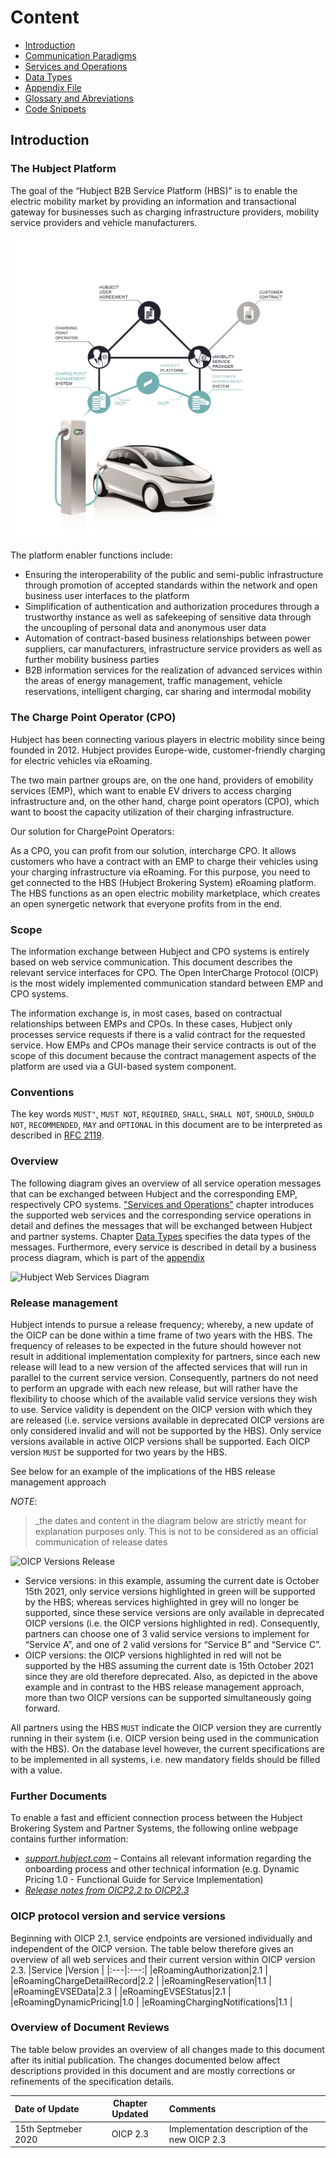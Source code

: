 # Content

* [Introduction](#introduction)  
* [Communication Paradigms](01_CPO_Communication_Paradigms.asciidoc)
* [Services and Operations](02_CPO_Services_and_Operations.asciidoc)
* [Data Types](03_CPO_Data_Types.asciidoc)
* [Appendix File](04_Appendix.asciidoc)
* [Glossary and Abreviations](05_Glossary_and_Abreviations.asciidoc)
* [Code Snippets](06_CPO_Code_Snippets.asciidoc)

## Introduction
### The Hubject Platform

The goal of the “Hubject B2B Service Platform (HBS)” is to enable the electric mobility market by providing an information and transactional gateway for businesses such as charging infrastructure providers, mobility service providers and vehicle manufacturers.

![Hubject Process](images/hubject_1.png)

The platform enabler functions include: 

* Ensuring the interoperability of the public and semi-public infrastructure through promotion of accepted standards within the network and open business user interfaces to the platform
* Simplification of authentication and authorization procedures through a trustworthy instance as well as safekeeping of sensitive data through the uncoupling of personal data and anonymous user data
* Automation of contract-based business relationships between power suppliers, car manufacturers, infrastructure service providers as well as further mobility business parties
* B2B information services for the realization of advanced services within the areas of energy management, traffic management, vehicle reservations, intelligent charging, car sharing and intermodal mobility

### The Charge Point Operator (CPO)
Hubject has been connecting various players in electric mobility since being founded in 2012. Hubject provides Europe-wide, customer-friendly charging for electric vehicles via eRoaming.

The two main partner groups are, on the one hand, providers of emobility services (EMP), which want to enable EV drivers to access charging infrastructure and, on the other hand, charge point operators (CPO), which want to boost the capacity utilization of their charging infrastructure.

Our solution for ChargePoint Operators: 

As a CPO, you can profit from our solution, intercharge CPO. It allows customers who have a contract with an EMP to charge their vehicles using your charging infrastructure via eRoaming. For this purpose, you need to get connected to the HBS (Hubject Brokering System) eRoaming platform. The HBS functions as an open electric mobility marketplace, which creates an open synergetic network that everyone profits from in the end.

### Scope

The information exchange between Hubject and CPO systems is entirely based on web service communication. This document describes the relevant service interfaces for CPO. The Open InterCharge Protocol (OICP) is the most widely implemented communication standard between EMP and CPO systems.

The information exchange is, in most cases, based on contractual relationships between EMPs and CPOs. In these cases, Hubject only processes service requests if there is a valid contract for the requested service. How EMPs and CPOs manage their service contracts is out of the scope of this document because the contract management aspects of the platform are used via a GUI-based system component.

### Conventions

The key words `MUST"`, `MUST NOT`, `REQUIRED`, `SHALL`, `SHALL NOT`, `SHOULD`, `SHOULD NOT`, `RECOMMENDED`, `MAY` and `OPTIONAL` in this document are to be interpreted as described in [RFC 2119](https://tools.ietf.org/html/rfc2119).  

### Overview

The following diagram gives an overview of all service operation messages that can be exchanged between Hubject and the corresponding EMP, respectively CPO systems.
 ["Services and Operations"](02_CPO_Services_and_Operations.asciidoc) chapter introduces the supported web services and the corresponding service operations in detail and defines the messages that will be exchanged between Hubject and partner systems. Chapter [Data Types](03_CPO_Data_Types.asciidoc) specifies the data types of the messages. Furthermore, every service is described in detail by a business process diagram, which is part of the [appendix](04_Appendix.asciidoc)

![Hubject Web Services Diagram](images/web_services.png)

### Release management  

Hubject intends to pursue a release frequency; whereby, a new update of the OICP can be done within a time frame of two years with the HBS. The frequency of releases to be expected in the future should however not result in additional implementation complexity for partners, since each new release will lead to a new version of the affected services that will run in parallel to the current service version. Consequently, partners do not need to perform an upgrade with each new release, but will rather have the flexibility to choose which of the available valid service versions they wish to use. Service validity is dependent on the OICP version with which they are released (i.e. service versions available in deprecated OICP versions are only considered invalid and will not be supported by the HBS). Only service versions available in active OICP versions shall be supported. Each OICP version `MUST` be supported for two years by the HBS. 

See below for an example of the implications of the HBS release management approach

*NOTE*: 
>_the dates and content in the diagram below are strictly meant for explanation purposes only. This is not to be considered as an official communication of release dates

![OICP Versions Release](images/oicp_version_release_example.png)

* Service versions: in this example, assuming the current date is October 15th 2021, only service versions highlighted in green will be supported by the HBS; whereas services highlighted in grey will no longer be supported, since these service versions are only available in deprecated OICP versions (i.e. the OICP versions highlighted in red). Consequently, partners can choose one of 3 valid service versions to implement for “Service A”, and one of 2 valid versions for “Service B” and “Service C”. 
* OICP versions: the OICP versions highlighted in red will not be supported by the HBS assuming the current date is 15th October 2021 since they are old therefore deprecated. Also, as depicted in the above example and in contrast to the HBS release management approach, more than two OICP versions can be supported simultaneously going forward.

All partners using the HBS `MUST` indicate the OICP version they are currently running in their system (i.e. OICP version being used in the communication with the HBS). On the database level however, the current specifications are to be implemented in all systems, i.e. new mandatory fields should be filled with a value.
### Further Documents

To enable a fast and efficient connection process between the Hubject Brokering System and Partner Systems, the following online webpage contains further information:

* [*support.hubject.com*](https://support.hubject.com/hc/en-us) – Contains all relevant information regarding the onboarding process and other technical information (e.g. Dynamic Pricing 1.0 - Functional Guide for Service Implementation)
* [*Release notes from OICP2.2 to OICP2.3*](https://github.com/hubject/oicp/blob/master/OICP-2.3/Realease_Notes.asciidoc)

### OICP protocol version and service versions

Beginning with OICP 2.1, service endpoints are versioned individually and independent of the OICP version. The table below therefore gives an overview of all web services and their current version within OICP version 2.3.
|Service |Version     |
|:---|:---:|
|eRoamingAuthorization|2.1   |   
|eRoamingChargeDetailRecord|2.2   |
|eRoamingReservation|1.1   | 
|eRoamingEVSEData|2.3   | 
|eRoamingEVSEStatus|2.1  | 
|eRoamingDynamicPricing|1.0   | 
|eRoamingChargingNotifications|1.1  | 

### Overview of Document Reviews  

The table below provides an overview of all changes made to this document after its initial publication. The changes documented below affect descriptions provided in this document and are mostly corrections or refinements of the specification details.

|Date of Update |Chapter Updated     | Comments |
|:---|:---:|:---|
|15th Septmeber 2020|OICP 2.3   |   Implementation description of the new OICP 2.3  
